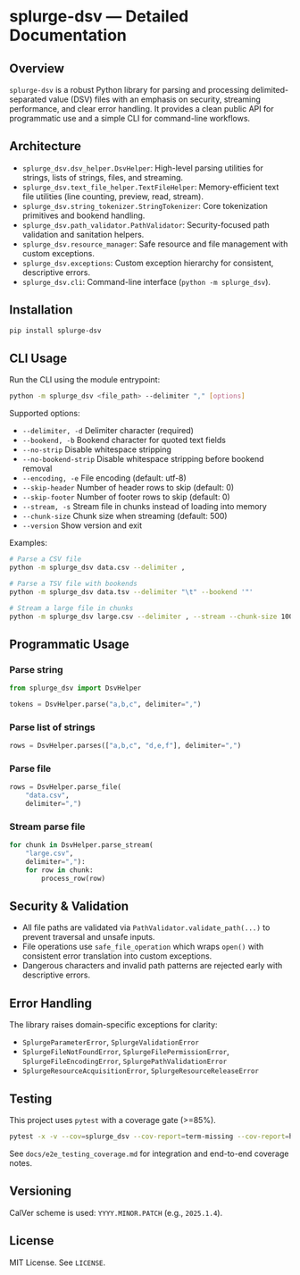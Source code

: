 # splurge-dsv — Detailed Documentation

## Overview
`splurge-dsv` is a robust Python library for parsing and processing delimited-separated value (DSV) files with an emphasis on security, streaming performance, and clear error handling. It provides a clean public API for programmatic use and a simple CLI for command-line workflows.

## Architecture
- `splurge_dsv.dsv_helper.DsvHelper`: High-level parsing utilities for strings, lists of strings, files, and streaming.
- `splurge_dsv.text_file_helper.TextFileHelper`: Memory-efficient text file utilities (line counting, preview, read, stream).
- `splurge_dsv.string_tokenizer.StringTokenizer`: Core tokenization primitives and bookend handling.
- `splurge_dsv.path_validator.PathValidator`: Security-focused path validation and sanitation helpers.
- `splurge_dsv.resource_manager`: Safe resource and file management with custom exceptions.
- `splurge_dsv.exceptions`: Custom exception hierarchy for consistent, descriptive errors.
- `splurge_dsv.cli`: Command-line interface (`python -m splurge_dsv`).

## Installation
```bash
pip install splurge-dsv
```

## CLI Usage
Run the CLI using the module entrypoint:
```bash
python -m splurge_dsv <file_path> --delimiter "," [options]
```

Supported options:
- `--delimiter, -d` Delimiter character (required)
- `--bookend, -b` Bookend character for quoted text fields
- `--no-strip` Disable whitespace stripping
- `--no-bookend-strip` Disable whitespace stripping before bookend removal
- `--encoding, -e` File encoding (default: utf-8)
- `--skip-header` Number of header rows to skip (default: 0)
- `--skip-footer` Number of footer rows to skip (default: 0)
- `--stream, -s` Stream file in chunks instead of loading into memory
- `--chunk-size` Chunk size when streaming (default: 500)
- `--version` Show version and exit

Examples:
```bash
# Parse a CSV file
python -m splurge_dsv data.csv --delimiter ,

# Parse a TSV file with bookends
python -m splurge_dsv data.tsv --delimiter "\t" --bookend '"'

# Stream a large file in chunks
python -m splurge_dsv large.csv --delimiter , --stream --chunk-size 1000
```

## Programmatic Usage
### Parse string
```python
from splurge_dsv import DsvHelper

tokens = DsvHelper.parse("a,b,c", delimiter=",")
```

### Parse list of strings
```python
rows = DsvHelper.parses(["a,b,c", "d,e,f"], delimiter=",")
```

### Parse file
```python
rows = DsvHelper.parse_file(
    "data.csv",
    delimiter=",")
```

### Stream parse file
```python
for chunk in DsvHelper.parse_stream(
    "large.csv",
    delimiter=","):
    for row in chunk:
        process_row(row)
```

## Security & Validation
- All file paths are validated via `PathValidator.validate_path(...)` to prevent traversal and unsafe inputs.
- File operations use `safe_file_operation` which wraps `open()` with consistent error translation into custom exceptions.
- Dangerous characters and invalid path patterns are rejected early with descriptive errors.

## Error Handling
The library raises domain-specific exceptions for clarity:
- `SplurgeParameterError`, `SplurgeValidationError`
- `SplurgeFileNotFoundError`, `SplurgeFilePermissionError`, `SplurgeFileEncodingError`, `SplurgePathValidationError`
- `SplurgeResourceAcquisitionError`, `SplurgeResourceReleaseError`

## Testing
This project uses `pytest` with a coverage gate (>=85%).
```bash
pytest -x -v --cov=splurge_dsv --cov-report=term-missing --cov-report=html
```

See `docs/e2e_testing_coverage.md` for integration and end-to-end coverage notes.

## Versioning
CalVer scheme is used: `YYYY.MINOR.PATCH` (e.g., `2025.1.4`).

## License
MIT License. See `LICENSE`.


